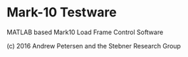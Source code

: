 # Mark-10 Testware
MATLAB based Mark10 Load Frame Control Software

(c) 2016 Andrew Petersen and the Stebner Research Group
